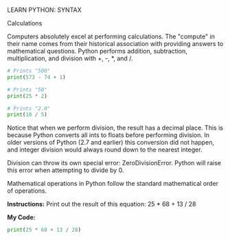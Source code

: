LEARN PYTHON: SYNTAX

Calculations

Computers absolutely excel at performing calculations. The "compute" in their name comes from their historical association with providing answers to mathematical questions. Python performs addition, subtraction, multiplication, and division with +, -, *, and /.
```py
# Prints "500"
print(573 - 74 + 1)

# Prints "50"
print(25 * 2)

# Prints "2.0"
print(10 / 5)
```
Notice that when we perform division, the result has a decimal place. This is because Python converts all ints to floats before performing division. In older versions of Python (2.7 and earlier) this conversion did not happen, and integer division would always round down to the nearest integer.

Division can throw its own special error: ZeroDivisionError. Python will raise this error when attempting to divide by 0.

Mathematical operations in Python follow the standard mathematical order of operations.

**Instructions:**
Print out the result of this equation: 25 * 68 + 13 / 28

**My Code:**
```py
print(25 * 68 + 13 / 28)
```

